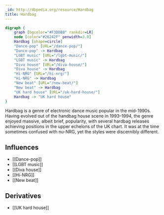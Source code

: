```yaml
---
_id: http://dbpedia.org/resource/Hardbag
title: Hardbag
---
```


```dot
digraph {
	graph [bgcolor="#F3DDB8" rankdir=LR]
	node [color="#26242F" penwidth=3.0]
	Hardbag [shape=circle]
	"Dance-pop" [URL="/dance-pop/"]
	"Dance-pop" -> Hardbag
	"LGBT music" [URL="/lgbt-music/"]
	"LGBT music" -> Hardbag
	"Diva house" [URL="/diva-house/"]
	"Diva house" -> Hardbag
	"Hi-NRG" [URL="/hi-nrg/"]
	"Hi-NRG" -> Hardbag
	"New beat" [URL="/new-beat/"]
	"New beat" -> Hardbag
	"UK hard house" [URL="/uk-hard-house/"]
	Hardbag -> "UK hard house"
}
```

Hardbag is a genre of electronic dance music popular in the mid-1990s. Having evolved out of the handbag house scene in 1993–1994, the genre enjoyed massive, albeit brief, popularity, with several hardbag releases achieving positions in the upper echelons of the UK chart. It was at the time sometimes confused with nu-NRG, yet the styles were discernibly different.

## Influences
- [[Dance-pop]]
- [[LGBT music]]
- [[Diva house]]
- [[Hi-NRG]]
- [[New beat]]

## Derivatives
- [[UK hard house]]
